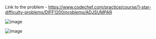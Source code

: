 Link to the problem - https://www.codechef.com/practice/course/1-star-difficulty-problems/DIFF1200/problems/ADJSUMPAR


![image](https://github.com/Haleshot/Competitive-Programming/assets/57552973/93b780e8-3d6c-4c7e-8e0c-33ec8d1584ed)


![image](https://github.com/Haleshot/Competitive-Programming/assets/57552973/c90efd15-3bcc-42fe-92dc-fb92e56c8f53)
